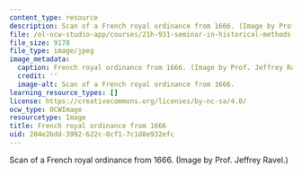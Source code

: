 ```yaml
---
content_type: resource
description: Scan of a French royal ordinance from 1666. (Image by Prof. Jeffrey Ravel.)
file: /ol-ocw-studio-app/courses/21h-931-seminar-in-historical-methods-spring-2003/204e2bdd3992622c8cf17c1d8e932efc_21h-931s03-th.jpg
file_size: 9178
file_type: image/jpeg
image_metadata:
  caption: French royal ordinance from 1666. (Image by Prof. Jeffrey Ravel.)
  credit: ''
  image-alt: Scan of a French royal ordinance from 1666.
learning_resource_types: []
license: https://creativecommons.org/licenses/by-nc-sa/4.0/
ocw_type: OCWImage
resourcetype: Image
title: French royal ordinance from 1666
uid: 204e2bdd-3992-622c-8cf1-7c1d8e932efc
---
```

Scan of a French royal ordinance from 1666. (Image by Prof. Jeffrey Ravel.)